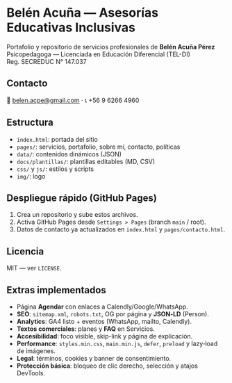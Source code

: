 # Belén Acuña — Asesorías Educativas Inclusivas

Portafolio y repositorio de servicios profesionales de **Belén Acuña Pérez**  
Psicopedagoga — Licenciada en Educación Diferencial (TEL-DI)  
Reg. SECREDUC N° 147.037

## Contacto
📧 belen.acpe@gmail.com · 📞 +56 9 6266 4960

## Estructura
- `index.html`: portada del sitio
- `pages/`: servicios, portafolio, sobre mí, contacto, políticas
- `data/`: contenidos dinámicos (JSON)
- `docs/plantillas/`: plantillas editables (MD, CSV)
- `css/` y `js/`: estilos y scripts
- `img/`: logo

## Despliegue rápido (GitHub Pages)
1. Crea un repositorio y sube estos archivos.
2. Activa GitHub Pages desde `Settings > Pages` (branch `main` / root).
3. Datos de contacto ya actualizados en `index.html` y `pages/contacto.html`.

## Licencia
MIT — ver `LICENSE`.


## Extras implementados
- Página **Agendar** con enlaces a Calendly/Google/WhatsApp.
- **SEO**: `sitemap.xml`, `robots.txt`, OG por página y **JSON‑LD** (Person).
- **Analytics**: GA4 listo + eventos (WhatsApp, mailto, Calendly).
- **Textos comerciales**: planes y **FAQ** en Servicios.
- **Accesibilidad**: foco visible, skip-link y página de explicación.
- **Performance**: `styles.min.css`, `main.min.js`, `defer`, `preload` y lazy‑load de imágenes.
- **Legal**: términos, cookies y banner de consentimiento.
- **Protección básica**: bloqueo de clic derecho, selección y atajos DevTools.

